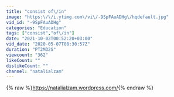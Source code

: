 ```yaml
---
title: "consist of\/in"
image: "https:\/\/i.ytimg.com\/vi\/-9SpFAuADHg\/hqdefault.jpg"
vid_id: "-9SpFAuADHg"
categories: "Education"
tags: ["consist","of\/in"]
date: "2021-10-02T00:52:20+03:00"
vid_date: "2020-05-07T08:30:57Z"
duration: "PT2M32S"
viewcount: "362"
likeCount: ""
dislikeCount: ""
channel: "natalialzam"
---
```

{% raw %}<a rel="nofollow" target="blank" href="https://natalialzam.wordpress.com/">https://natalialzam.wordpress.com/</a>{% endraw %}

